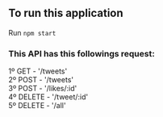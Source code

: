 ## To run this application

Run `npm start`

### This API has this followings request:

1º GET - '/tweets' <br>
2º POST - '/tweets' <br>
3º POST - '/likes/:id' <br>
4º DELETE - '/tweet/:id' <br>
5º DELETE - '/all' <br>
